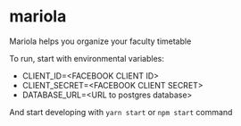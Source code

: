 # mariola
Mariola helps you organize your faculty timetable

To run, start with environmental variables:
* CLIENT_ID=\<FACEBOOK CLIENT ID>
* CLIENT_SECRET=\<FACEBOOK CLIENT SECRET>
* DATABASE_URL=\<URL to postgres database>

And start developing with 
`yarn start` or `npm start` command